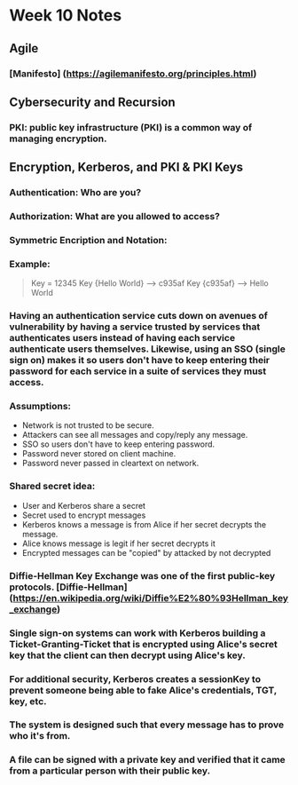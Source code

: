 # Week 10 Notes

## Agile
### [Manifesto] (https://agilemanifesto.org/principles.html)


## Cybersecurity and Recursion

### PKI: public key infrastructure (PKI) is a common way of managing encryption.

## Encryption, Kerberos, and PKI & PKI Keys

### Authentication: Who are you?
### Authorization: What are you allowed to access?
### Symmetric Encription and Notation:
### Example:
> Key = 12345
> Key {Hello World} --> c935af
> Key {c935af} --> Hello World
### Having an authentication service cuts down on avenues of vulnerability by having a service trusted by services that authenticates users instead of having each service authenticate users themselves. Likewise, using an SSO (single sign on) makes it so users don't have to keep entering their password for each service in a suite of services they must access.
### Assumptions:
- Network is not trusted to be secure.
- Attackers can see all messages and copy/reply any message.
- SSO so users don't have to keep entering password.
- Password never stored on client machine.
- Password never passed in cleartext on network.
### Shared secret idea:
- User and Kerberos share a secret
- Secret used to encrypt messages
- Kerberos knows a message is from Alice if her secret decrypts the message.
- Alice knows message is legit if her secret decrypts it
- Encrypted messages can be "copied" by attacked by not decrypted

### Diffie-Hellman Key Exchange was one of the first public-key protocols. [Diffie-Hellman] (https://en.wikipedia.org/wiki/Diffie%E2%80%93Hellman_key_exchange)

### Single sign-on systems can work with Kerberos building a Ticket-Granting-Ticket that is encrypted using Alice's secret key that the client can then decrypt using Alice's key.

### For additional security, Kerberos creates a sessionKey to prevent someone being able to fake Alice's credentials, TGT, key, etc. 

### The system is designed such that every message has to prove who it's from.

### A file can be signed with a private key and verified that it came from a particular person with their public key.